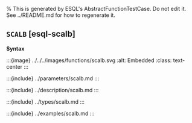 % This is generated by ESQL's AbstractFunctionTestCase. Do not edit it. See ../README.md for how to regenerate it.

## `SCALB` [esql-scalb]

**Syntax**

:::{image} ../../../images/functions/scalb.svg
:alt: Embedded
:class: text-center
:::


:::{include} ../parameters/scalb.md
:::

:::{include} ../description/scalb.md
:::

:::{include} ../types/scalb.md
:::

:::{include} ../examples/scalb.md
:::
